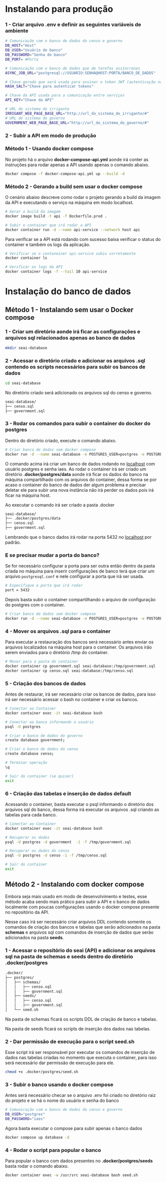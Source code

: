 # Instalando para produção

### 1 - Criar arquivo .env e definir as seguintes variáveis de ambiente

```bash
# Comunicação com o banco de dados do censo e governo
DB_HOST="Host"
DB_USER="Usuário do banco"
DB_PASSWORD="Senha do banco"
DB_PORT= #Porta

# Comunicação com o banco de dados que de tarefas assíncronas
ASYNC_JOB_URL="postgresql://USUARIO:SENHA@HOST:PORTA/BANCO_DE_DADOS"

# Chave gerada que será usada para assinar o token JWT (autenticação no sistema usando JWT)
HASH_SALT="Chave para autenticar tokens"

# Chave da API usada para a comunicação entre serviços
API_KEY="Chave da API"

# URL do sistema do irrigante
IRRIGANT_WEB_PAGE_BASE_URL="http://url_do_sistema_do_irrigante/#"
# URL do sistema do governo
GOVERNMENT_WEB_PAGE_BASE_URL="http://url_do_sistema_do_governo/#"
```

### 2 - Subir a API em modo de produção

### Método 1 - Usando docker compose

No projeto há o arquivo **docker-compose-api.yml** aonde irá conter as instruções para rodar apenas a API usando apenas o comando abaixo.

```bash
docker compose -f docker-compose-api.yml up --build -d
```

### Método 2 - Gerando a build sem usar o docker compose

O cenário abaixo descreve como rodar o projeto gerando a build da imagem da API e executando o serviço na máquina em modo localhost.

```bash
# Gerar a build da imagem
docker image build -t api -f Dockerfile.prod .

# Subir o container que irá rodar a API
docker container run -d --name api-service --network host api
```

Para verificar se a API está rodando com sucesso baixa verificar o status do container e também os logs da aplicação.

```bash
# Verificar se o contaneiner api-service subiu corretamente
docker container ls

# Verificar os logs da API
docker container logs -f --tail 10 api-service
```

# Instalação do banco de dados

## Método 1 - Instalando sem usar o Docker compose

### 1 - Criar um diretório aonde irá ficar as configurações e arquivos sql relacionados apenas ao banco de dados

```bash
mkdir seai-database
```

### 2 - Acessar o diretório criado e adicionar os arquivos .sql contendo os scripts necessários para subir os bancos de dados

```bash
cd seai-database
```

No diretório criado será adicionado os arquivos sql do censo e governo.

```bash
seai-database/
├── censo.sql
├── government.sql
```

### 3 - Rodar os comandos para subir o container do docker do postgres

Dentro do diretório criado, execute o comando abaixo.

```bash
# Criar banco de dados sem docker compose
docker run -d --name seai-database -e POSTGRES_USER=postgres -e POSTGRES_PASSWORD=iaes -v $(pwd)/.docker/postgres/data:/var/lib/postgresql/data --health-cmd="pg_isready -d db_prod" --health-interval=30s --health-timeout=60s --health-retries=5 --health-start-period=80s --restart always --network host postgis/postgis:15-3.3-alpine
```

O comando acima irá criar um banco de dados rodando no [localhost](http://localhost) com usuário postgres e senha iaes. Ao rodar o container irá ser criado um diretório **.docker/postgres/data** aonde irá ficar os dados do banco na máquina compartilhado com os arquivos do container, dessa forma se por acaso o container do banco de dados der algum problema e precisar deletar ele para subir una nova instância não irá perder os dados pois irá ficar na máquina host.

Ao executar o comando irá ser criado a pasta .docker

```bash
seai-database/
├── .docker/postgres/data
├── censo.sql
├── government.sql
```

Lembrando que o banco dados irá rodar na porta 5432 no [localhost](http://localhost) por padrão.

### E se precisar mudar a porta do banco?

Se for necessário configurar a porta para ser outra então dentro da pasta criada no máquina para inserir configurações de banco terá que criar um arquivo `postgresql.conf` e nele configurar a porta que irá ser usada.

```bash
# Especifique a porta que irá rodar
port = 5432
```

Depois basta subir o container compartilhando o arquivo de configuração do postgres com o container.

```bash
# Criar banco de dados sem docker compose
docker run -d --name seai-database -e POSTGRES_USER=postgres -e POSTGRES_PASSWORD=iaes -v $(pwd)/.docker/postgres/data:/var/lib/postgresql/data -v $(pwd)/postgresql.conf:/var/lib/postgresql/data/postgresql.conf --health-cmd="pg_isready -d db_prod" --health-interval=30s --health-timeout=60s --health-retries=5 --health-start-period=80s --restart always --network host postgis/postgis:15-3.3-alpine
```

### 4 - Mover os arquivos .sql para o container

Para executar a restauração dos bancos será necessário antes enviar os arquivos localizados na máquina host para o container. Os arquivos irão serem enviados para o diretório /tmp do container.

```bash
# Mover para a pasta do container
docker container cp government.sql seai-database:/tmp/government.sql
docker container cp censo.sql seai-database:/tmp/censo.sql
```

### 5 - Criação dos bancos de dados

Antes de restaurar, irá ser necessário criar os bancos de dados, para isso irá ser necessário acessar o bash no container e criar os bancos.

```bash
# Conectar ao Container
docker container exec -it seai-database bash

# Conectar ao banco informando o usuário
psql -U postgres

# Criar o banco de dados do governo
create database government;

# Criar o banco de dados do censo
create database censo;

# Terminar operação
\q

# Sair do container (se quiser)
exit
```

### 6 - Criação das tabelas e inserção de dados default

Acessando o container, basta executar o psql informando o diretório dos arquivos sql do banco, dessa forma irá executar os arquivos .sql criando as tabelas para cada banco.

```bash
# Conectar ao Container
docker container exec -it seai-database bash

# Recuperar os dados
psql -U postgres -d government  -1 -f /tmp/government.sql

# Recuperar os dados do censo
psql -U postgres -d censo -1 -f /tmp/censo.sql

# Sair do container
exit
```

## Método 2 - Instalando com docker compose

Embora seja mais usado em modo de desenvolvimento e testes, esse método acaba sendo mais prático para subir a API e o banco de dados localmente com poucas configurações usando o docker compose presente no repositório da API.

Nesse caso irá ser necessário criar arquivos DDL contendo somente os comandos de criação dos bancos e tabelas que serão adicionados na pasta **schemas** e arquivos sql com comandos de inserção de dados que serão adicionados na pasta **seeds**.

### 1 - Acessar o repositório do seai (API) e adicionar os arquivos sql na pasta de schemas e seeds dentro do diretório .docker/postgres

```bash
.docker/
├── postgres/
│   ├── schemas/
│   │   ├── censo.sql
│   │   ├── government.sql
│   ├── seeds/
│   │   ├── censo.sql
│   │   ├── government.sql
│   └── seed.sh

```

Na pasta de schemas ficará os scripts DDL de criação de banco e tabelas.

Na pasta de seeds ficará os scripts de inserção dos dados nas tabelas.

### 2 - Dar permissão de execução para o script seed.sh

Esse script irá ser responsável por executar os comandos de inserção de dados nas tabelas criadas no momento que executa o container, para isso será necessário dar permissão de execução para ele.

```bash
chmod +x .docker/postgres/seed.sh
```

### 3 - Subir o banco usando o docker compose

Antes será necessário checar se o arquivo .env foi criado no diretório raiz do projeto e se há o nome do usuário e senha do banco

```bash
# Comunicação com o banco de dados do censo e governo
DB_USER="postgres"
DB_PASSWORD="iaes"
```

Agora basta executar o compose para subir apenas o banco dados

```bash
docker compose up database -d
```

### 4 - Rodar o script para popular o banco

Para popular o banco com dados presentes no **.docker/postgres/seeds** basta rodar o comando abaixo.

```bash
docker container exec -w /usr/src seai-database bash seed.sh
```
